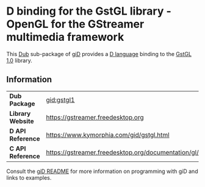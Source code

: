 # D binding for the GstGL library - OpenGL for the GStreamer multimedia framework

This [Dub](https://dub.pm/) sub-package of [giD](https://gid.dub.pm) provides a [D language](https://www.dlang.org) binding to the [GstGL 1.0](https://gstreamer.freedesktop.org) library.

## Information

|     |     |
| --- | --- |
| **Dub Package**          | [gid:gstgl1](https://code.dlang.org/packages/gid%3Agstgl1)                       |
| **Library Website**      | https://gstreamer.freedesktop.org                                                |
| **D API Reference**      | https://www.kymorphia.com/gid/gstgl.html                                         |
| **C API Reference**      | https://gstreamer.freedesktop.org/documentation/gl/index.html                    |

Consult the [giD README](https://github.com/Kymorphia/gid) for more information on programming with giD and links to examples.
